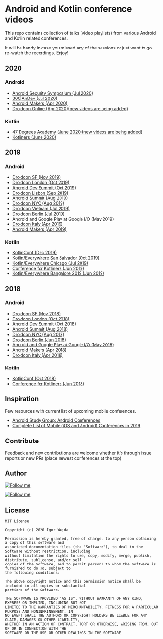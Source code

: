 # Android and Kotlin conference videos

This repo contains collection of talks (video playlists) from various Android and Kotlin related conferences.

It will be handy in case you missed any of the sessions or just want to go re-watch the recordings. Enjoy!

## 2020

### Android

- [Android Security Symposium (Jul 2020)](https://www.youtube.com/watch?v=AFQlAP1N4LY&list=PL61IkVbNYniUTmprGxMnlUFxmFj79Wmpw)
- [360|AnDev (Jul 2020)](https://www.youtube.com/playlist?list=PLnD_TKDSaFyXWrnnEhfxeKABuq49Is-8o)
- [Android Makers (Apr 2020)](https://www.youtube.com/playlist?list=PLn7H9CUCuXAsILGb3mNo654e2G-d9K_I1)
- [Droidcon Online (Apr 2020)(new videos are being added)](https://www.droidcon.com/videos?path=droidcon%20Online)

### Kotlin

- [47 Degrees Academy (June 2020)(new videos are being added)](https://www.youtube.com/playlist?list=PLTx-VKTe8yLyr2ExNXf6O81C07GJ6WgV1)
- [Kotliners (June 2020)](https://www.youtube.com/watch?v=5qcpq6jnrXI&list=PLnYRVL0Cw1FQRDYpKQ8kbcg2-K8I9k1RH)

## 2019

### Android

- [Droidcon SF (Nov 2019)](https://www.droidcon.com/videos?path=San%20Francisco/2019)
- [Droidcon London (Oct 2019)](https://www.droidcon.com/videos?path=London/2019)
- [Android Dev Summit (Oct 2019)](https://www.youtube.com/playlist?list=PLWz5rJ2EKKc_xXXubDti2eRnIKU0p7wHd)
- [Droidcon Lisbon (Sep 2019)](https://www.youtube.com/playlist?list=PLPXWhj_QEAWLsKUC0hBqqqi2w2Lp6jmkn)
- [Android Summit (Aug 2019)](https://www.youtube.com/playlist?list=PLzJZrgVJE8BZqXB8jXMJOkMJmA1VxxCp7)
- [Droidcon NYC (Aug 2019)](https://www.droidcon.com/videos?path=New%20York%20City/2019)
- [Droidcon Vietnam (Jul 2019)](https://www.youtube.com/playlist?list=PLHn58DBdDFkrhLCbtzashZYuMapIBWT2b)
- [Droidcon Berlin (Jul 2019)](https://www.droidcon.com/videos?path=Berlin/2019)
- [Android and Google Play at Google I/O (May 2019)](https://www.youtube.com/playlist?list=PLWz5rJ2EKKc9FfSQIRXEWyWpHD6TtwxMM)
- [Droidcon Italy (Apr 2019)](https://www.droidcon.com/videos?path=Turin/2019)
- [Android Makers (Apr 2019)](https://www.youtube.com/playlist?list=PLn7H9CUCuXAu5r4kT8RcK8B2GuBqMODX3)

### Kotlin
- [KotlinConf (Dec 2019)](https://www.youtube.com/playlist?list=PLQ176FUIyIUY6SKGl3Cj9yeYibBuRr3Hl)
- [Kotlin/Everywhere San Salvador (Oct 2019)](https://www.youtube.com/playlist?list=PLMVVX8KNuYriiM1W8HpyXfkTqnRNt3S-z)
- [Kotlin/Everywhere Chicago (Jul 2019)](https://www.youtube.com/playlist?list=PLb1tSwQ0ReIFFJbVpbNGIvmELaucyBTaL)
- [Conference for Kotliners (Jun 2019)](https://www.youtube.com/playlist?list=PLnYRVL0Cw1FSUJ-WdhV2Ija9kA9q0qP3e)
- [Kotlin/Everywhere Bangalore 2019 (Jun 2019)](https://www.youtube.com/playlist?list=PLQ176FUIyIUaGo4LInr-M4pDDBfXX70kd)

## 2018

### Android

- [Droidcon SF (Nov 2018)](https://www.youtube.com/playlist?list=PLYioXtkIMlS9CMDDq3TcmxXsC455x6_XL)
- [Droidcon London (Oct 2018)](https://skillsmatter.com/conferences/10301-droidcon-london-2018#skillscasts)
- [Android Dev Summit (Oct 2018)](https://www.youtube.com/playlist?list=PLWz5rJ2EKKc8WFYCR9esqGGY0vOZm2l6e)
- [Android Summit (Aug 2018)](https://www.youtube.com/playlist?list=PLzJZrgVJE8BbctT8_LBqUUHDzFTjKsEkU)
- [Droidcon NYC (Aug 2018)](https://www.youtube.com/playlist?list=PLdb5m83JnoaBqMWF-qqhZY_01SNEhG5Qs)
- [Droidcon Berlin (Jun 2018)](https://www.youtube.com/playlist?list=PL9Pfzam3fFdcu8mJ675LE7iR4gj8G60sp)
- [Android and Google Play at Google I/O (May 2018)](https://www.youtube.com/playlist?list=PLWz5rJ2EKKc9Gq6FEnSXClhYkWAStbwlC)
- [Android Makers (Apr 2018)](https://www.youtube.com/playlist?list=PLn7H9CUCuXAus0YgFW7QiIpnwHJd3Yinw)
- [Droidcon Italy (Apr 2018)](https://www.youtube.com/playlist?list=PL4ebO4PmeAi4-3fhc8rD-IRQcsiK-tXQP)

### Kotlin

- [KotlinConf (Oct 2018)](https://www.youtube.com/playlist?list=PLQ176FUIyIUbVvFMqDc2jhxS-t562uytr)
- [Conference for Kotliners (Jun 2018)](https://www.youtube.com/playlist?list=PLnYRVL0Cw1FT5LO1r3QWku_VyY1H1et7w)

## Inspiration

Few resources with current list of upcoming mobile conferences.

- [Android Study Group: Android Conferences](https://androidstudygroup.github.io/conferences/)
- [Complete List of Mobile (iOS and Android) Conferences in 2019](https://bugfender.com/conferences/)

## Contribute

Feedback and new contributions are welcome whether it's through issue reports or new PRs (place newest conferences at the top).

## Author

[![Follow me](https://github.com/igorwojda/android-showcase/raw/master/misc/image/avatar.png)](https://twitter.com/igorwojda)

[![Follow me](https://img.shields.io/twitter/follow/igorwojda?style=social)](https://twitter.com/igorwojda)

## License
```
MIT License

Copyright (c) 2020 Igor Wojda

Permission is hereby granted, free of charge, to any person obtaining a copy of this software and 
associated documentation files (the "Software"), to deal in the Software without restriction, including 
without limitation the rights to use, copy, modify, merge, publish, distribute, sublicense, and/or sell 
copies of the Software, and to permit persons to whom the Software is furnished to do so, subject to 
the following conditions:

The above copyright notice and this permission notice shall be included in all copies or substantial 
portions of the Software.

THE SOFTWARE IS PROVIDED "AS IS", WITHOUT WARRANTY OF ANY KIND, EXPRESS OR IMPLIED, INCLUDING BUT NOT 
LIMITED TO THE WARRANTIES OF MERCHANTABILITY, FITNESS FOR A PARTICULAR PURPOSE AND NONINFRINGEMENT. IN 
NO EVENT SHALL THE AUTHORS OR COPYRIGHT HOLDERS BE LIABLE FOR ANY CLAIM, DAMAGES OR OTHER LIABILITY, 
WHETHER IN AN ACTION OF CONTRACT, TORT OR OTHERWISE, ARISING FROM, OUT OF OR IN CONNECTION WITH THE 
SOFTWARE OR THE USE OR OTHER DEALINGS IN THE SOFTWARE.
```
